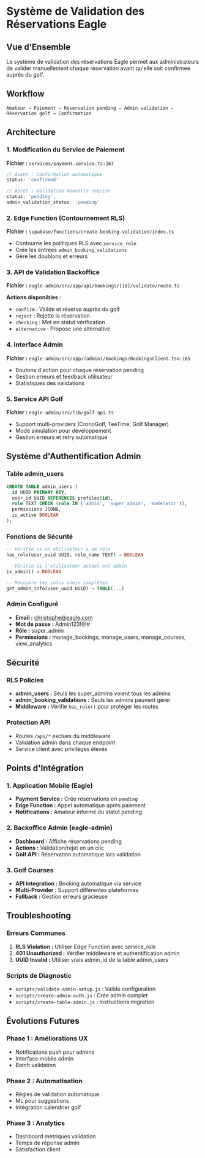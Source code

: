 # Système de Validation des Réservations Eagle

## Vue d'Ensemble

Le système de validation des réservations Eagle permet aux administrateurs de valider manuellement chaque réservation avant qu'elle soit confirmée auprès du golf.

## Workflow

```
Amateur → Paiement → Réservation pending → Admin validation → Réservation golf → Confirmation
```

## Architecture

### 1. Modification du Service de Paiement

**Fichier :** `services/payment.service.ts:167`

```typescript
// Avant : Confirmation automatique
status: 'confirmed'

// Après : Validation manuelle requise
status: 'pending',
admin_validation_status: 'pending'
```

### 2. Edge Function (Contournement RLS)

**Fichier :** `supabase/functions/create-booking-validation/index.ts`

- Contourne les politiques RLS avec `service_role`
- Crée les entrées `admin_booking_validations`
- Gère les doublons et erreurs

### 3. API de Validation Backoffice

**Fichier :** `eagle-admin/src/app/api/bookings/[id]/validate/route.ts`

**Actions disponibles :**
- `confirm` : Valide et réserve auprès du golf
- `reject` : Rejette la réservation
- `checking` : Met en statut vérification
- `alternative` : Propose une alternative

### 4. Interface Admin

**Fichier :** `eagle-admin/src/app/(admin)/bookings/BookingsClient.tsx:165`

- Boutons d'action pour chaque réservation pending
- Gestion erreurs et feedback utilisateur
- Statistiques des validations

### 5. Service API Golf

**Fichier :** `eagle-admin/src/lib/golf-api.ts`

- Support multi-providers (CronoGolf, TeeTime, Golf Manager)
- Mode simulation pour développement
- Gestion erreurs et retry automatique

## Système d'Authentification Admin

### Table admin_users

```sql
CREATE TABLE admin_users (
  id UUID PRIMARY KEY,
  user_id UUID REFERENCES profiles(id),
  role TEXT CHECK (role IN ('admin', 'super_admin', 'moderator')),
  permissions JSONB,
  is_active BOOLEAN
);
```

### Fonctions de Sécurité

```sql
-- Vérifie si un utilisateur a un rôle
has_role(user_uuid UUID, role_name TEXT) → BOOLEAN

-- Vérifie si l'utilisateur actuel est admin  
is_admin() → BOOLEAN

-- Récupère les infos admin complètes
get_admin_info(user_uuid UUID) → TABLE(...)
```

### Admin Configuré

- **Email :** christophe@eagle.com
- **Mot de passe :** Admin123!@#
- **Rôle :** super_admin
- **Permissions :** manage_bookings, manage_users, manage_courses, view_analytics

## Sécurité

### RLS Policies

- **admin_users :** Seuls les super_admins voient tous les admins
- **admin_booking_validations :** Seuls les admins peuvent gérer
- **Middleware :** Vérifie `has_role()` pour protéger les routes

### Protection API

- Routes `/api/*` exclues du middleware
- Validation admin dans chaque endpoint
- Service client avec privilèges élevés

## Points d'Intégration

### 1. Application Mobile (Eagle)

- **Payment Service :** Crée réservations en `pending`
- **Edge Function :** Appel automatique après paiement
- **Notifications :** Amateur informé du statut pending

### 2. Backoffice Admin (eagle-admin)

- **Dashboard :** Affiche réservations pending
- **Actions :** Validation/rejet en un clic
- **Golf API :** Réservation automatique lors validation

### 3. Golf Courses

- **API Integration :** Booking automatique via service
- **Multi-Provider :** Support différentes plateformes
- **Fallback :** Gestion erreurs gracieuse

## Troubleshooting

### Erreurs Communes

1. **RLS Violation :** Utiliser Edge Function avec service_role
2. **401 Unauthorized :** Vérifier middleware et authentification admin
3. **UUID Invalid :** Utiliser vrais admin_id de la table admin_users

### Scripts de Diagnostic

- `scripts/validate-admin-setup.js` : Valide configuration
- `scripts/create-admin-auth.js` : Crée admin complet
- `scripts/create-table-admin.js` : Instructions migration

## Évolutions Futures

### Phase 1 : Améliorations UX
- Notifications push pour admins
- Interface mobile admin
- Batch validation

### Phase 2 : Automatisation
- Règles de validation automatique
- ML pour suggestions
- Intégration calendrier golf

### Phase 3 : Analytics
- Dashboard métriques validation
- Temps de réponse admin
- Satisfaction client